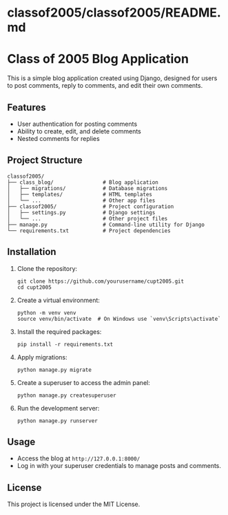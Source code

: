 # classof2005/classof2005/README.md

# Class of 2005 Blog Application

This is a simple blog application created using Django, designed for users to post comments, reply to comments, and edit their own comments. 

## Features

- User authentication for posting comments
- Ability to create, edit, and delete comments
- Nested comments for replies

## Project Structure

```
classof2005/
├── class_blog/                # Blog application
│   ├── migrations/            # Database migrations
│   ├── templates/             # HTML templates
│   └── ...                    # Other app files
├── classof2005/               # Project configuration
│   ├── settings.py            # Django settings
│   └── ...                    # Other project files
├── manage.py                  # Command-line utility for Django
└── requirements.txt           # Project dependencies
```

## Installation

1. Clone the repository:
   ```
   git clone https://github.com/yourusername/cupt2005.git
   cd cupt2005
   ```

2. Create a virtual environment:
   ```
   python -m venv venv
   source venv/bin/activate  # On Windows use `venv\Scripts\activate`
   ```

3. Install the required packages:
   ```
   pip install -r requirements.txt
   ```

4. Apply migrations:
   ```
   python manage.py migrate
   ```

5. Create a superuser to access the admin panel:
   ```
   python manage.py createsuperuser
   ```

6. Run the development server:
   ```
   python manage.py runserver
   ```

## Usage

- Access the blog at `http://127.0.0.1:8000/`
- Log in with your superuser credentials to manage posts and comments.

## License

This project is licensed under the MIT License.